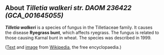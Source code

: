 About *Tilletia walkeri str. DAOM 236422 (GCA\_001645055)* 
----------------------------------------------------------



***Tilletia walkeri*** is a species of fungus in the Tilletiaceae
family. It causes the disease **Ryegrass bunt**, which affects ryegrass.
The fungus is related to those causing Karnal bunt in wheat. The species
was described in 1999.

([Text](http://en.wikipedia.org/wiki/Ryegrass_bunt) and
[image](https://commons.wikimedia.org/wiki/File:Ryegrass_bunt_spore.jpg)
from [Wikipedia](http://en.wikipedia.org/), the free encyclopaedia.)
